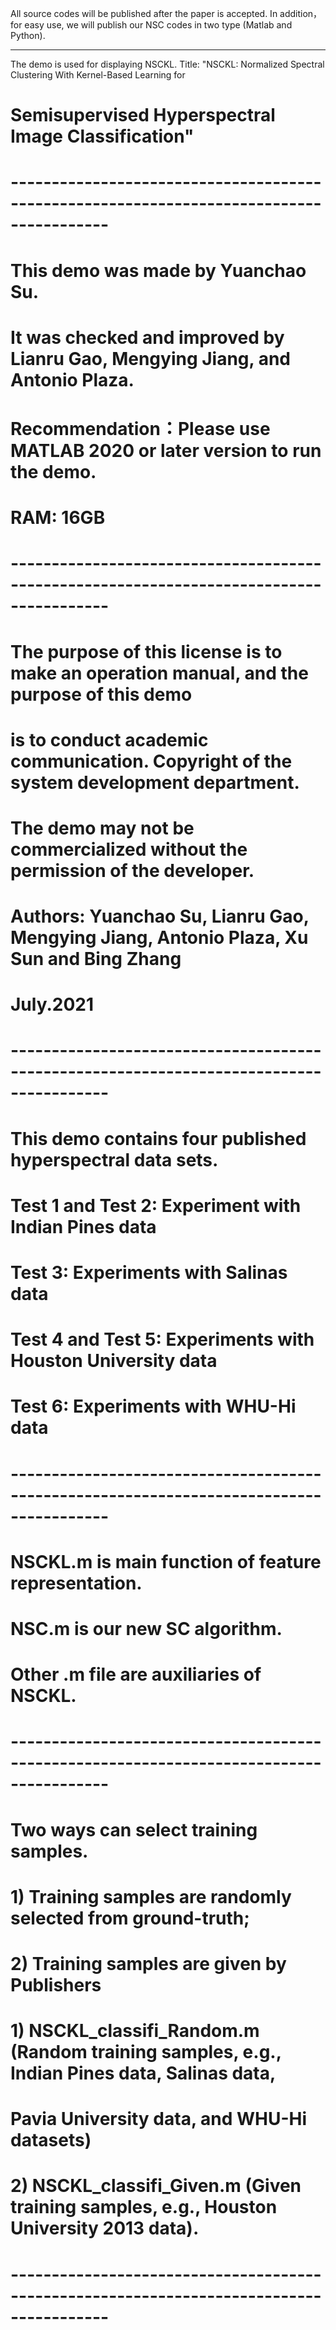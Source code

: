 All source codes will be published after the paper is accepted.
In addition，for easy use, we will publish our NSC codes in two type (Matlab and Python).

----------------------------------------------------------------------------------------
The demo is used for displaying NSCKL.
Title: "NSCKL: Normalized Spectral Clustering With Kernel-Based Learning for 
# Semisupervised Hyperspectral Image Classification"
#
# ----------------------------------------------------------------------------------------
# This demo was made by Yuanchao Su.
# It was checked and improved by Lianru Gao, Mengying Jiang, and Antonio Plaza.
# Recommendation：Please use MATLAB 2020 or later version to run the demo.
# RAM: 16GB
#
# ----------------------------------------------------------------------------------------
# The purpose of this license is to make an operation manual, and the purpose of this demo
# is to conduct academic communication. Copyright of the system development department. 
# The demo may not be commercialized without the permission of the developer.
#
# Authors: Yuanchao Su, Lianru Gao, Mengying Jiang, Antonio Plaza, Xu Sun and Bing Zhang
# July.2021
#
# ----------------------------------------------------------------------------------------
# This demo contains four published hyperspectral data sets.
#
# Test 1 and Test 2: Experiment with Indian Pines data
#
# Test 3: Experiments with Salinas data
#
# Test 4 and Test 5: Experiments with Houston University data
#
# Test 6: Experiments with WHU-Hi data
#
# ----------------------------------------------------------------------------------------
# NSCKL.m is main function of feature representation. 
# NSC.m is our new SC algorithm.
# Other .m file are auxiliaries of NSCKL.
#
# ----------------------------------------------------------------------------------------
# Two ways can select training samples.
# 1) Training samples are randomly selected from ground-truth;
# 2) Training samples are given by Publishers
# 1) NSCKL_classifi_Random.m (Random training samples, e.g., Indian Pines data, Salinas data, 
# Pavia University data, and WHU-Hi datasets)
# 2) NSCKL_classifi_Given.m (Given training samples, e.g., Houston University 2013 data).
#
# ----------------------------------------------------------------------------------------
